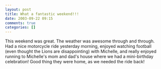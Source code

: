 ```yaml
---
layout: post
title: What a fantastic weekend!!!
date: 2003-09-22 09:15
comments: true
categories: []
---
```

This weekend was great. The weather was awesome through and through. Had a nice motorcycle ride yesterday morning, enjoyed watching football (even thought the Lions are disappointing) with Michelle, and really enjoyed running to Michelle's mom and dad's house where we had a mini-birthday celebration! Good thing they were home, as we needed the ride back!

